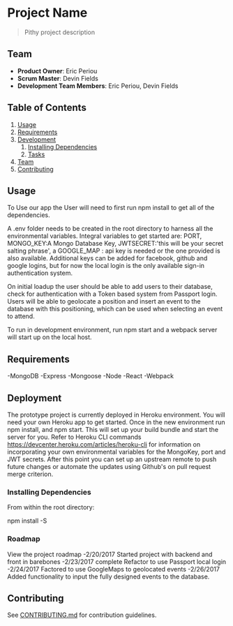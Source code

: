# Project Name

> Pithy project description

## Team

  - __Product Owner__: Eric Periou  
  - __Scrum Master__: Devin Fields
  - __Development Team Members__: Eric Periou, Devin Fields

## Table of Contents

1. [Usage](#Usage)
1. [Requirements](#requirements)
1. [Development](#development)
    1. [Installing Dependencies](#installing-dependencies)
    1. [Tasks](#tasks)
1. [Team](#team)
1. [Contributing](#contributing)

## Usage
To Use our app the User will need to first run npm install to get all of the dependencies.

A .env folder needs to be created in the root directory to harness all the environmental variables. Integral variables to get started are: PORT, MONGO_KEY:A Mongo Database Key, JWTSECRET:'this will be your secret salting phrase', a GOOGLE_MAP : api key is needed or the one provided is also available. Additional keys can be added for facebook, github and google logins, but for now the local login is the only available sign-in authentication system.

On initial loadup the user should be able to add users to their database, check for authentication with a Token based system from Passport login.
Users will be able to geolocate a position and insert an event to the database with this positioning, which can be used when selecting an event to attend.

To run in development environment, run npm start and a webpack server will start up on the local host.

## Requirements
-MongoDB
-Express
-Mongoose
-Node
-React
-Webpack

## Deployment
 The prototype project is currently deployed in Heroku environment. You will need your own Heroku app to get started. Once in the new environment run npm install, and npm start. This will set up your build bundle and start the server for you. Refer to Heroku CLI commands https://devcenter.heroku.com/articles/heroku-cli for information on incorporating your own environmental variables for the MongoKey, port and JWT secrets. After this point you can set up an upstream remote to push future changes or automate the updates using Github's on pull request merge criterion.

### Installing Dependencies

From within the root directory:

npm install -S <package>


### Roadmap

View the project roadmap
-2/20/2017 Started project with backend and front in barebones
-2/23/2017 complete Refactor to use Passport local login
-2/24/2017 Factored to use GoogleMaps to geolocated events
-2/26/2017 Added functionality to input the fully designed events to the database.



## Contributing

See [CONTRIBUTING.md](CONTRIBUTING.md) for contribution guidelines.
